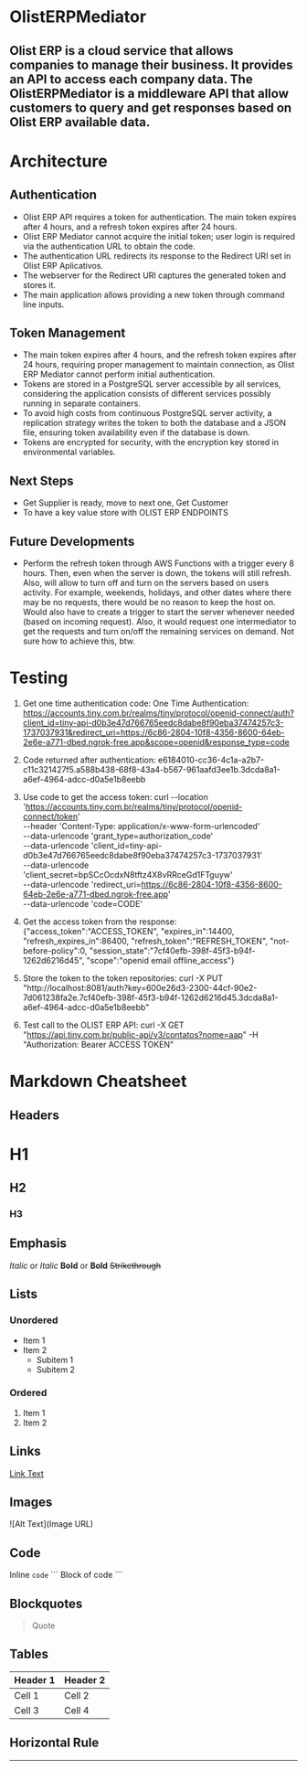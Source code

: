 # OlistERPMediator
Olist ERP is a cloud service that allows companies to manage their business. It provides an API to access each company data. The OlistERPMediator is a middleware API that allow customers to query and get responses based on Olist ERP available data.
---
# Architecture
## Authentication
- Olist ERP API requires a token for authentication. The main token expires after 4 hours, and a refresh token expires after 24 hours.
- Olist ERP Mediator cannot acquire the initial token; user login is required via the authentication URL to obtain the code.
- The authentication URL redirects its response to the Redirect URI set in Olist ERP Aplicativos.
- The webserver for the Redirect URI captures the generated token and stores it.
- The main application allows providing a new token through command line inputs.

## Token Management
- The main token expires after 4 hours, and the refresh token expires after 24 hours, requiring proper management to maintain connection, as Olist ERP Mediator cannot perform initial authentication.
- Tokens are stored in a PostgreSQL server accessible by all services, considering the application consists of different services possibly running in separate containers.
- To avoid high costs from continuous PostgreSQL server activity, a replication strategy writes the token to both the database and a JSON file, ensuring token availability even if the database is down.
- Tokens are encrypted for security, with the encryption key stored in environmental variables.

## Next Steps
- Get Supplier is ready, move to next one, Get Customer
- To have a key value store with OLIST ERP ENDPOINTS

## Future Developments
- Perform the refresh token through AWS Functions with a trigger every 8 hours. Then, even when the server is down, the tokens will still refresh. Also, will allow to turn off and turn on the servers based on users activity. For example, weekends, holidays, and other dates where there may be no requests, there would be no reason to keep the host on. Would also have to create a trigger to start the server whenever needed (based on incoming request). Also, it would request one intermediator to get the requests and turn on/off the remaining services on demand. Not sure how to achieve this, btw.

# Testing
1. Get one time authentication code:
One Time Authentication: https://accounts.tiny.com.br/realms/tiny/protocol/openid-connect/auth?client_id=tiny-api-d0b3e47d766765eedc8dabe8f90eba37474257c3-1737037931&redirect_uri=https://6c86-2804-10f8-4356-8600-64eb-2e6e-a771-dbed.ngrok-free.app&scope=openid&response_type=code

2. Code returned after authentication: e6184010-cc36-4c1a-a2b7-c11c321427f5.a588b438-68f8-43a4-b567-961aafd3ee1b.3dcda8a1-a6ef-4964-adcc-d0a5e1b8eebb

3. Use code to get the access token: curl --location 'https://accounts.tiny.com.br/realms/tiny/protocol/openid-connect/token' \
--header 'Content-Type: application/x-www-form-urlencoded' \
--data-urlencode 'grant_type=authorization_code' \
--data-urlencode 'client_id=tiny-api-d0b3e47d766765eedc8dabe8f90eba37474257c3-1737037931' \
--data-urlencode 'client_secret=bpSCcOcdxN8tftz4X8vRRceGd1FTguyw' \
--data-urlencode 'redirect_uri=https://6c86-2804-10f8-4356-8600-64eb-2e6e-a771-dbed.ngrok-free.app' \
--data-urlencode 'code=CODE'

4. Get the access token from the response: 
{"access_token":"ACCESS_TOKEN",
"expires_in":14400,
"refresh_expires_in":86400,
"refresh_token":"REFRESH_TOKEN",
"not-before-policy":0,
"session_state":"7cf40efb-398f-45f3-b94f-1262d6216d45",
"scope":"openid email offline_access"}

5. Store the token to the token repositories:
curl -X PUT "http://localhost:8081/auth?key=600e26d3-2300-44cf-90e2-7d061238fa2e.7cf40efb-398f-45f3-b94f-1262d6216d45.3dcda8a1-a6ef-4964-adcc-d0a5e1b8eebb" 

6. Test call to the OLIST ERP API:
curl -X GET "https://api.tiny.com.br/public-api/v3/contatos?nome=aap" -H "Authorization: Bearer ACCESS TOKEN"

# Markdown Cheatsheet

## Headers
# H1
## H2
### H3

## Emphasis
*Italic* or _Italic_
**Bold** or __Bold__
~~Strikethrough~~

## Lists
### Unordered
- Item 1
- Item 2
  - Subitem 1
  - Subitem 2

### Ordered
1. Item 1
2. Item 2

## Links
[Link Text](URL)

## Images
![Alt Text](Image URL)

## Code
Inline `code`
\`\`\`
Block of code
\`\`\`

## Blockquotes
> Quote

## Tables
| Header 1 | Header 2 |
|----------|----------|
| Cell 1   | Cell 2   |
| Cell 3   | Cell 4   |

## Horizontal Rule
---